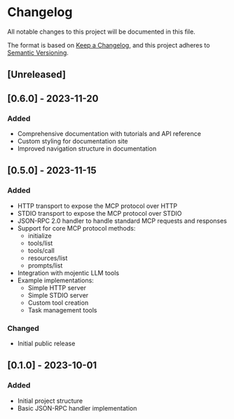 # Changelog

All notable changes to this project will be documented in this file.

The format is based on [Keep a Changelog](https://keepachangelog.com/en/1.0.0/),
and this project adheres to [Semantic Versioning](https://semver.org/spec/v2.0.0.html).

## [Unreleased]

## [0.6.0] - 2023-11-20

### Added
- Comprehensive documentation with tutorials and API reference
- Custom styling for documentation site
- Improved navigation structure in documentation

## [0.5.0] - 2023-11-15

### Added
- HTTP transport to expose the MCP protocol over HTTP
- STDIO transport to expose the MCP protocol over STDIO
- JSON-RPC 2.0 handler to handle standard MCP requests and responses
- Support for core MCP protocol methods:
  - initialize
  - tools/list
  - tools/call
  - resources/list
  - prompts/list
- Integration with mojentic LLM tools
- Example implementations:
  - Simple HTTP server
  - Simple STDIO server
  - Custom tool creation
  - Task management tools

### Changed
- Initial public release

## [0.1.0] - 2023-10-01

### Added
- Initial project structure
- Basic JSON-RPC handler implementation

